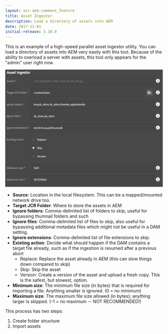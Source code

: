 ```yaml
---
layout: acs-aem-commons_feature
title: Asset Ingestor
description: Load a directory of assets into AEM
date: 2017-11-01
initial-release: 3.10.0
---
```


This is an example of a high-speed parallel asset ingestor utility.  You can load a directory of assets into AEM very easily with this tool.  Because of the ability to overload a server with assets, this tool only appears for the "admin" user right now.

![Asset Ingestor](./images/asset-ingestor.png)

* **Source**: Location in the local filesystem.  This can be a mapped/mounted network drive too.
* **Target JCR Folder**: Where to store the assets in AEM
* **Ignore folders**: Comma-delimited list of folders to skip, useful for bypassing thumnail folders and such
* **Ignore files**: Comma-delimited list of files to skip, also useful for bypassing additional metadata files which might not be useful in a DAM setting.
* **Ignore extensions**: Comma-delimited list of file extensions to skip.
* **Existing action**: Decide what should happen if the DAM contains a target file already, such as if the ingestion is resumed after a previous abort
    * Replace: Replace the asset already in AEM (this can slow things down compared to skip)
    * Skip: Skip the asset
    * Version: Create a version of the asset and upload a fresh copy.  This is the safest, but slowest, option.
* **Minimum size**: The minimum file size (in bytes) that is required for importing a file.  Anything smaller is ignored. (0 = no minimum)
* **Maximum size**: The maximum file size allowed (in bytes); anything larger is skipped. (-1 = no maximum -- NOT RECOMMENDED!)

This process has two steps:

1. Create folder structure
2. Import assets